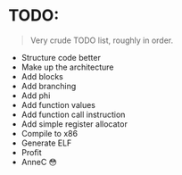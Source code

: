 # TODO:

> Very crude TODO list, roughly in order.

- Structure code better
- Make up the architecture
- Add blocks
- Add branching
- Add phi
- Add function values
- Add function call instruction
- Add simple register allocator
- Compile to x86
- Generate ELF
- Profit
- AnneC :flushed:
